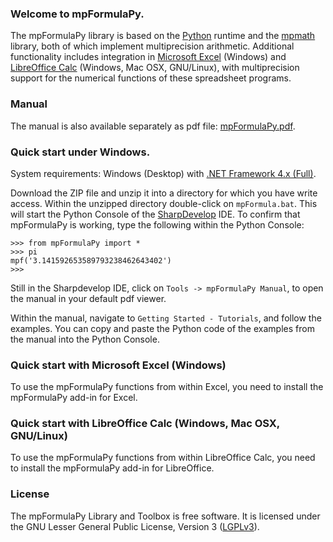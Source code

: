 ### Welcome to mpFormulaPy.
The mpFormulaPy library is based on the [Python](https://www.python.org/) runtime and the [mpmath](http://mpmath.org/) library, both of which implement multiprecision arithmetic. Additional functionality includes integration in [Microsoft Excel](https://products.office.com/en-us/excel) (Windows)  and [LibreOffice Calc](https://www.libreoffice.org/) (Windows, Mac OSX, GNU/Linux), with multiprecision support for the numerical functions of these spreadsheet programs.


### Manual
The manual is also available separately as pdf file: [mpFormulaPy.pdf](https://github.com/mpFormula/Py/raw/master/Manual/mpFormula.pdf).


### Quick start under Windows.
System requirements: Windows (Desktop) with [.NET Framework 4.x (Full)](http://www.microsoft.com/en-us/download/details.aspx?id=17718).

Download the ZIP file and unzip it into a directory for which you have write access.
Within the unzipped directory double-click on `mpFormula.bat`. This will start the Python Console of the  [SharpDevelop](http://www.icsharpcode.net/OpenSource/SD/) IDE.
To confirm that mpFormulaPy is working, type the following within the Python Console:

```
>>> from mpFormulaPy import *
>>> pi
﻿mpf('3.141592653589793238462643402')
>>>
```
Still in the Sharpdevelop IDE, click on `Tools -> mpFormulaPy Manual`, to open the manual in your default pdf viewer.

Within the manual, navigate to `Getting Started - Tutorials`, and follow the examples.
You can copy and paste the Python code of the examples from the manual into the Python Console.


### Quick start with Microsoft Excel (Windows)
To use the mpFormulaPy functions from within Excel, you need to install the mpFormulaPy add-in for Excel.


### Quick start with LibreOffice Calc (Windows, Mac OSX, GNU/Linux)
To use the mpFormulaPy functions from within LibreOffice Calc, you need to install the mpFormulaPy add-in for LibreOffice.


### License
The mpFormulaPy Library and Toolbox is free software. It is licensed under the GNU Lesser General Public License, Version 3 ([LGPLv3](https://www.gnu.org/licenses/lgpl.html)).





  
